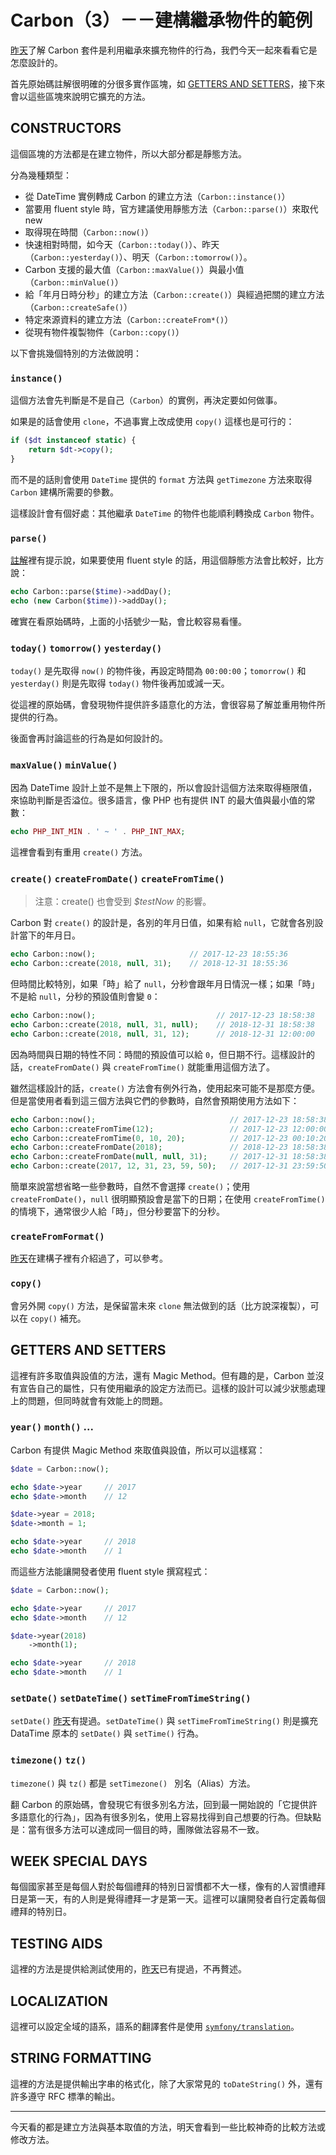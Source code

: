 # Carbon（3）－－建構繼承物件的範例

[昨天][Day 3]了解 Carbon 套件是利用繼承來擴充物件的行為，我們今天一起來看看它是怎麼設計的。

首先原始碼註解很明確的分很多實作區塊，如 [GETTERS AND SETTERS](https://github.com/briannesbitt/Carbon/blob/1.22.1/src/Carbon/Carbon.php#L640-L642)，接下來會以這些區塊來說明它擴充的方法。

## CONSTRUCTORS

這個區塊的方法都是在建立物件，所以大部分都是靜態方法。

分為幾種類型：

* 從 DateTime 實例轉成 Carbon 的建立方法（`Carbon::instance()`）
* 當要用 fluent style 時，官方建議使用靜態方法（`Carbon::parse()`）來取代 new
* 取得現在時間（`Carbon::now()`）
* 快速相對時間，如今天（`Carbon::today()`）、昨天（`Carbon::yesterday()`）、明天（`Carbon::tomorrow()`）。
* Carbon 支援的最大值（`Carbon::maxValue()`）與最小值（`Carbon::minValue()`）
* 給「年月日時分秒」的建立方法（`Carbon::create()`）與經過把關的建立方法（`Carbon::createSafe()`）
* 特定來源資料的建立方法（`Carbon::createFrom*()`） 
* 從現有物件複製物件（`Carbon::copy()`）

以下會挑幾個特別的方法做說明：

### `instance()`

這個方法會先判斷是不是自己（`Carbon`）的實例，再決定要如何做事。

如果是的話會使用 `clone`，不過事實上改成使用 `copy()` 這樣也是可行的：

```php
if ($dt instanceof static) {
    return $dt->copy();
}
```

而不是的話則會使用 `DateTime` 提供的 `format` 方法與 `getTimezone` 方法來取得 `Carbon` 建構所需要的參數。

這樣設計會有個好處：其他繼承 `DateTime` 的物件也能順利轉換成 `Carbon` 物件。

### `parse()`

[註解](https://github.com/briannesbitt/Carbon/blob/1.22.1/src/Carbon/Carbon.php#L313-L315)裡有提示說，如果要使用 fluent style 的話，用這個靜態方法會比較好，比方說：

```php
echo Carbon::parse($time)->addDay();
echo (new Carbon($time))->addDay();
```

確實在看原始碼時，上面的小括號少一點，會比較容易看懂。

### `today()` `tomorrow()` `yesterday()`

`today()` 是先取得 `now()` 的物件後，再設定時間為 `00:00:00`；`tomorrow()` 和 `yesterday()` 則是先取得 `today()` 物件後再加或減一天。

從這裡的原始碼，會發現物件提供許多語意化的方法，會很容易了解並重用物件所提供的行為。

後面會再討論這些的行為是如何設計的。

### `maxValue()` `minValue()`

因為 DateTime 設計上並不是無上下限的，所以會設計這個方法來取得極限值，來協助判斷是否溢位。很多語言，像 PHP 也有提供 INT 的最大值與最小值的常數：

```php
echo PHP_INT_MIN . ' ~ ' . PHP_INT_MAX;
```

這裡會看到有重用 `create()` 方法。

### `create()` `createFromDate()` `createFromTime()`

> 注意：create() 也會受到 *$testNow* 的影響。

Carbon 對 `create()` 的設計是，各別的年月日值，如果有給 `null`，它就會各別設計當下的年月日。

```php
echo Carbon::now();                     // 2017-12-23 18:55:36
echo Carbon::create(2018, null, 31);    // 2018-12-31 18:55:36
```

但時間比較特別，如果「時」給了 `null`，分秒會跟年月日情況一樣；如果「時」不是給 `null`，分秒的預設值則會變 `0`：

```php
echo Carbon::now();                           // 2017-12-23 18:58:38
echo Carbon::create(2018, null, 31, null);    // 2018-12-31 18:58:38
echo Carbon::create(2018, null, 31, 12);      // 2018-12-31 12:00:00
```

因為時間與日期的特性不同：時間的預設值可以給 `0`，但日期不行。這樣設計的話，`createFromDate()` 與 `createFromTime()` 就能重用這個方法了。

雖然這樣設計的話，`create()` 方法會有例外行為，使用起來可能不是那麼方便。但是當使用者看到這三個方法與它們的參數時，自然會預期使用方法如下：

```php
echo Carbon::now();                              // 2017-12-23 18:58:38
echo Carbon::createFromTime(12);                 // 2017-12-23 12:00:00
echo Carbon::createFromTime(0, 10, 20);          // 2017-12-23 00:10:20
echo Carbon::createFromDate(2018);               // 2018-12-23 18:58:38
echo Carbon::createFromDate(null, null, 31);     // 2017-12-31 18:58:38
echo Carbon::create(2017, 12, 31, 23, 59, 50);   // 2017-12-31 23:59:50
```

簡單來說當想省略一些參數時，自然不會選擇 `create()`；使用 `createFromDate()`，`null` 很明顯預設會是當下的日期；在使用 `createFromTime()` 的情境下，通常很少人給「時」，但分秒要當下的分秒。

### `createFromFormat()`

[昨天][Day 3]在建構子裡有介紹過了，可以參考。

### `copy()`

會另外開 `copy()` 方法，是保留當未來 `clone` 無法做到的話（比方說深複製），可以在 `copy()` 補充。

## GETTERS AND SETTERS

這裡有許多取值與設值的方法，還有 Magic Method。但有趣的是，Carbon 並沒有宣告自己的屬性，只有使用繼承的設定方法而已。這樣的設計可以減少狀態處理上的問題，但同時就會有效能上的問題。

### `year()` `month()` ...

Carbon 有提供 Magic Method 來取值與設值，所以可以這樣寫：

```php
$date = Carbon::now();

echo $date->year     // 2017
echo $date->month    // 12

$date->year = 2018;
$date->month = 1;

echo $date->year     // 2018
echo $date->month    // 1
```

而這些方法能讓開發者使用 fluent style 撰寫程式：

```php
$date = Carbon::now();

echo $date->year     // 2017
echo $date->month    // 12

$date->year(2018)
    ->month(1);

echo $date->year     // 2018
echo $date->month    // 1
```

### `setDate()` `setDateTime()` `setTimeFromTimeString()`

`setDate()` [昨天][Day 3]有提過。`setDateTime()` 與 `setTimeFromTimeString()` 則是擴充 DataTime 原本的 `setDate()` 與 `setTime()` 行為。

### `timezone()` `tz()`

`timezone()` 與 `tz()` 都是 `setTimezone() ` 別名（Alias）方法。

翻 Carbon 的原始碼，會發現它有很多別名方法，回到最一開始說的「它提供許多語意化的行為」，因為有很多別名，使用上容易找得到自己想要的行為。但缺點是：當有很多方法可以達成同一個目的時，團隊做法容易不一致。

## WEEK SPECIAL DAYS

每個國家甚至是每個人對於每個禮拜的特別日習慣都不大一樣，像有的人習慣禮拜日是第一天，有的人則是覺得禮拜一才是第一天。這裡可以讓開發者自行定義每個禮拜的特別日。

## TESTING AIDS

這裡的方法是提供給測試使用的，[昨天][Day 3]已有提過，不再贅述。

## LOCALIZATION

這裡可以設定全域的語系，語系的翻譯套件是使用 [`symfony/translation`](http://symfony.com/doc/current/translation.html)。

## STRING FORMATTING

這裡的方法是提供輸出字串的格式化，除了大家常見的 `toDateString()` 外，還有許多遵守 RFC 標準的輸出。

---

今天看的都是建立方法與基本取值的方法，明天會看到一些比較神奇的比較方法或修改方法。

[Day 3]: day03.md
